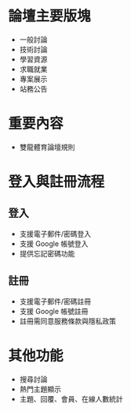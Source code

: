 # 論壇主要版塊

- 一般討論
- 技術討論
- 學習資源
- 求職就業
- 專案展示
- 站務公告

# 重要內容

- 雙龍體育論壇規則



# 登入與註冊流程

## 登入

- 支援電子郵件/密碼登入
- 支援 Google 帳號登入
- 提供忘記密碼功能

## 註冊

- 支援電子郵件/密碼註冊
- 支援 Google 帳號註冊
- 註冊需同意服務條款與隱私政策



# 其他功能

- 搜尋討論
- 熱門主題顯示
- 主題、回覆、會員、在線人數統計

